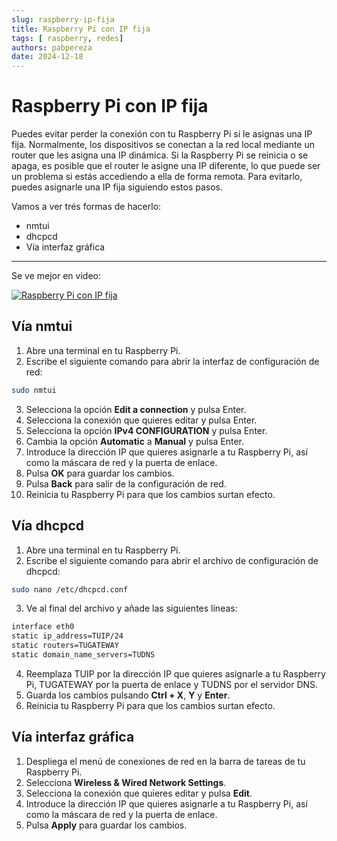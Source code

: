 ```yaml
---
slug: raspberry-ip-fija
title: Raspberry Pi con IP fija
tags: [ raspberry, redes]
authors: pabpereza
date: 2024-12-18
---
```


# Raspberry Pi con IP fija
Puedes evitar perder la conexión con tu Raspberry Pi si le asignas una IP fija. Normalmente, los dispositivos se conectan a la red local mediante un router que les asigna una IP dinámica. Si la Raspberry Pi se reinicia o se apaga, es posible que el router le asigne una IP diferente, lo que puede ser un problema si estás accediendo a ella de forma remota. Para evitarlo, puedes asignarle una IP fija siguiendo estos pasos.

Vamos a ver trés formas de hacerlo:
* nmtui
* dhcpcd
* Vía interfaz gráfica

<!-- truncate -->
---
Se ve mejor en video:

[![Raspberry Pi con IP fija](https://img.youtube.com/vi/AjPUraHm1rw/maxresdefault.jpg)](https://www.youtube.com/watch?v=AjPUraHm1rw)


## Vía nmtui
1. Abre una terminal en tu Raspberry Pi.
2. Escribe el siguiente comando para abrir la interfaz de configuración de red:
```bash
sudo nmtui
```
3. Selecciona la opción **Edit a connection** y pulsa Enter.
4. Selecciona la conexión que quieres editar y pulsa Enter.
5. Selecciona la opción **IPv4 CONFIGURATION** y pulsa Enter.
6. Cambia la opción **Automatic** a **Manual** y pulsa Enter.
7. Introduce la dirección IP que quieres asignarle a tu Raspberry Pi, así como la máscara de red y la puerta de enlace.
8. Pulsa **OK** para guardar los cambios.
9. Pulsa **Back** para salir de la configuración de red.
10. Reinicia tu Raspberry Pi para que los cambios surtan efecto.

## Vía dhcpcd
1. Abre una terminal en tu Raspberry Pi.
2. Escribe el siguiente comando para abrir el archivo de configuración de dhcpcd:
```bash
sudo nano /etc/dhcpcd.conf
```
3. Ve al final del archivo y añade las siguientes líneas:
```bash
interface eth0
static ip_address=TUIP/24
static routers=TUGATEWAY
static domain_name_servers=TUDNS
```
4. Reemplaza TUIP por la dirección IP que quieres asignarle a tu Raspberry Pi, TUGATEWAY por la puerta de enlace y TUDNS por el servidor DNS.
5. Guarda los cambios pulsando **Ctrl + X**, **Y** y **Enter**.
6. Reinicia tu Raspberry Pi para que los cambios surtan efecto.

## Vía interfaz gráfica
1. Despliega el menú de conexiones de red en la barra de tareas de tu Raspberry Pi.
2. Selecciona **Wireless & Wired Network Settings**.
3. Selecciona la conexión que quieres editar y pulsa **Edit**.
4. Introduce la dirección IP que quieres asignarle a tu Raspberry Pi, así como la máscara de red y la puerta de enlace.
5. Pulsa **Apply** para guardar los cambios.